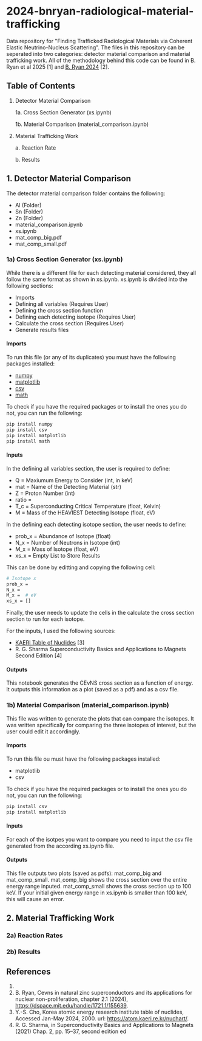 
# 2024-bnryan-radiological-material-trafficking
Data repository for "Finding Trafficked Radiological Materials via Coherent Elastic Neutrino-Nucleus Scattering".  The files in this repository can be seperated into two categories: detector material comparison and material trafficking work. All of the methodology behind this code can be found in B. Ryan et al 2025 [1] and [B. Ryan 2024](https://dspace.mit.edu/handle/1721.1/155639) [2].

## Table of Contents

1. Detector Material Comparison

    1a. Cross Section Generator (xs.ipynb)

    1b. Material Comparison (material_comparison.ipynb)

3. Material Trafficking Work

    a. Reaction Rate

    b. Results

## 1. Detector Material Comparison

The detector material comparison folder contains the following:
- Al (Folder)
- Sn (Folder)
- Zn (Folder) 
- material_comparison.ipynb
- xs.ipynb
- mat_comp_big.pdf
- mat_comp_small.pdf

### 1a) Cross Section Generator (xs.ipynb)

While there is a different file for each detecting material considered, they all follow the same format as shown in xs.ipynb.  xs.ipynb is divided into the following sections:
- Imports
- Defining all variables (Requires User)
- Defining the cross section function
- Defining each detecting isotope (Requires User)
- Calculate the cross section (Requires User)
- Generate results files  

#### Imports
To run this file (or any of its duplicates) you must have the following packages installed:
- [numpy](https://numpy.org/)
- [matplotlib](https://matplotlib.org/)
- [csv](https://docs.python.org/3/library/csv.html)
- [math](https://docs.python.org/3/library/math.html)

To check if you have the required packages or to install the ones you do not, you can run the following:
```bash
pip install numpy
pip install csv
pip install matplotlib
pip install math
```

#### Inputs
In the defining all variables section, the user is required to define:
- Q = Maxiumum Energy to Consider (int, in keV)
- mat = Name of the Detecting Material (str)
- Z = Proton Number (int)
- ratio = 
- T_c = Superconducting Critical Temperature (float, Kelvin)
- M = Mass of the HEAVIEST Detecting Isotope (float, eV)

In the defining each detecting isotope section, the user needs to define:
- prob_x = Abundance of Isotope (float)
- N_x = Number of Neutrons in Isotope (int)
- M_x = Mass of Isotope (float, eV)
- xs_x = Empty List to Store Results

This can be done by editting and copying the following cell:
```bash
# Isotope x
prob_x = 
N_x = 
M_x =  # eV
xs_x = []
```

Finally, the user needs to update the cells in the calculate the cross section section to run for each isotope.  

For the inputs, I used the following sources:
- [KAERI Table of Nuclides](https://atom.kaeri.re.kr/nuchart/) [3]
- R. G. Sharma Superconductivity Basics and Applications to Magnets Second Edition [4]

#### Outputs
This notebook generates the CE$\nu$NS cross section as a function of energy. It outputs this information as a plot (saved as a pdf) and as a csv file.

### 1b) Material Comparison (material_comparison.ipynb)

This file was written to generate the plots that can compare the isotopes.  It was written specifically for comparing the three isotopes of interest, but the user could edit it accordingly.

#### Imports
To run this file ou must have the following packages installed:
- matplotlib
- csv

To check if you have the required packages or to install the ones you do not, you can run the following:
```bash
pip install csv
pip install matplotlib
```

#### Inputs
For each of the isotpes you want to compare you need to input the csv file generated from the according xs.ipynb file.

#### Outputs
This file outputs two plots (saved as pdfs): mat_comp_big and mat_comp_small.  mat_comp_big shows the cross section over the entire energy range inputed.  mat_comp_small shows the cross section up to 100 keV.  If your initial given energy range in xs.ipynb is smaller than 100 keV, this will cause an error.

## 2. Material Trafficking Work

### 2a) Reaction Rates

### 2b) Results

## References
1. 
2. B. Ryan, Cevns in natural zinc superconductors and its applications for nuclear non-proliferation, chapter 2.1 (2024), https://dspace.mit.edu/handle/1721.1/155639.
3. Y.-S. Cho, Korea atomic energy research institute table of nuclides, Accessed Jan-May 2024, 2000. url: https://atom.kaeri.re.kr/nuchart/.
4. R. G. Sharma, in Superconductivity Basics and Applications to Magnets (2021) Chap. 2, pp. 15–37, second edition ed



